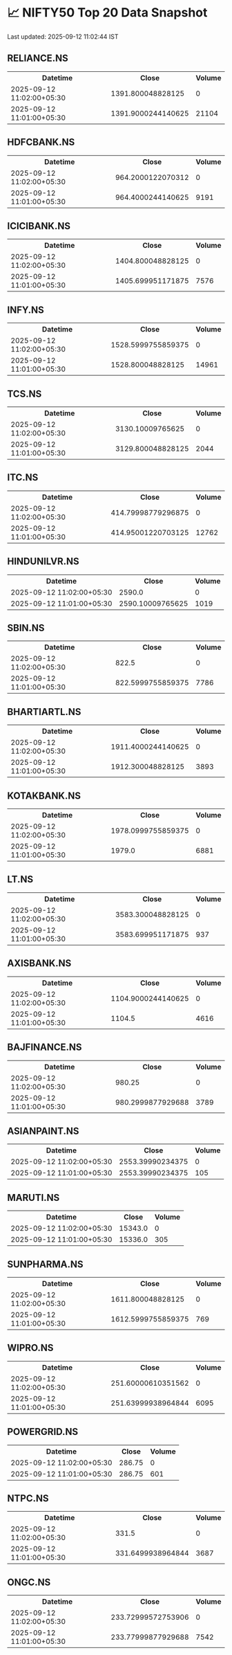 # 📈 NIFTY50 Top 20 Data Snapshot

Last updated: 2025-09-12 11:02:44 IST

## RELIANCE.NS

<table>
  <tr><th>Datetime</th><th>Close</th><th>Volume</th></tr>
  <tr><td>2025-09-12 11:02:00+05:30</td><td>1391.800048828125</td><td>0</td></tr>
  <tr><td>2025-09-12 11:01:00+05:30</td><td>1391.9000244140625</td><td>21104</td></tr>
</table>

## HDFCBANK.NS

<table>
  <tr><th>Datetime</th><th>Close</th><th>Volume</th></tr>
  <tr><td>2025-09-12 11:02:00+05:30</td><td>964.2000122070312</td><td>0</td></tr>
  <tr><td>2025-09-12 11:01:00+05:30</td><td>964.4000244140625</td><td>9191</td></tr>
</table>

## ICICIBANK.NS

<table>
  <tr><th>Datetime</th><th>Close</th><th>Volume</th></tr>
  <tr><td>2025-09-12 11:02:00+05:30</td><td>1404.800048828125</td><td>0</td></tr>
  <tr><td>2025-09-12 11:01:00+05:30</td><td>1405.699951171875</td><td>7576</td></tr>
</table>

## INFY.NS

<table>
  <tr><th>Datetime</th><th>Close</th><th>Volume</th></tr>
  <tr><td>2025-09-12 11:02:00+05:30</td><td>1528.5999755859375</td><td>0</td></tr>
  <tr><td>2025-09-12 11:01:00+05:30</td><td>1528.800048828125</td><td>14961</td></tr>
</table>

## TCS.NS

<table>
  <tr><th>Datetime</th><th>Close</th><th>Volume</th></tr>
  <tr><td>2025-09-12 11:02:00+05:30</td><td>3130.10009765625</td><td>0</td></tr>
  <tr><td>2025-09-12 11:01:00+05:30</td><td>3129.800048828125</td><td>2044</td></tr>
</table>

## ITC.NS

<table>
  <tr><th>Datetime</th><th>Close</th><th>Volume</th></tr>
  <tr><td>2025-09-12 11:02:00+05:30</td><td>414.79998779296875</td><td>0</td></tr>
  <tr><td>2025-09-12 11:01:00+05:30</td><td>414.95001220703125</td><td>12762</td></tr>
</table>

## HINDUNILVR.NS

<table>
  <tr><th>Datetime</th><th>Close</th><th>Volume</th></tr>
  <tr><td>2025-09-12 11:02:00+05:30</td><td>2590.0</td><td>0</td></tr>
  <tr><td>2025-09-12 11:01:00+05:30</td><td>2590.10009765625</td><td>1019</td></tr>
</table>

## SBIN.NS

<table>
  <tr><th>Datetime</th><th>Close</th><th>Volume</th></tr>
  <tr><td>2025-09-12 11:02:00+05:30</td><td>822.5</td><td>0</td></tr>
  <tr><td>2025-09-12 11:01:00+05:30</td><td>822.5999755859375</td><td>7786</td></tr>
</table>

## BHARTIARTL.NS

<table>
  <tr><th>Datetime</th><th>Close</th><th>Volume</th></tr>
  <tr><td>2025-09-12 11:02:00+05:30</td><td>1911.4000244140625</td><td>0</td></tr>
  <tr><td>2025-09-12 11:01:00+05:30</td><td>1912.300048828125</td><td>3893</td></tr>
</table>

## KOTAKBANK.NS

<table>
  <tr><th>Datetime</th><th>Close</th><th>Volume</th></tr>
  <tr><td>2025-09-12 11:02:00+05:30</td><td>1978.0999755859375</td><td>0</td></tr>
  <tr><td>2025-09-12 11:01:00+05:30</td><td>1979.0</td><td>6881</td></tr>
</table>

## LT.NS

<table>
  <tr><th>Datetime</th><th>Close</th><th>Volume</th></tr>
  <tr><td>2025-09-12 11:02:00+05:30</td><td>3583.300048828125</td><td>0</td></tr>
  <tr><td>2025-09-12 11:01:00+05:30</td><td>3583.699951171875</td><td>937</td></tr>
</table>

## AXISBANK.NS

<table>
  <tr><th>Datetime</th><th>Close</th><th>Volume</th></tr>
  <tr><td>2025-09-12 11:02:00+05:30</td><td>1104.9000244140625</td><td>0</td></tr>
  <tr><td>2025-09-12 11:01:00+05:30</td><td>1104.5</td><td>4616</td></tr>
</table>

## BAJFINANCE.NS

<table>
  <tr><th>Datetime</th><th>Close</th><th>Volume</th></tr>
  <tr><td>2025-09-12 11:02:00+05:30</td><td>980.25</td><td>0</td></tr>
  <tr><td>2025-09-12 11:01:00+05:30</td><td>980.2999877929688</td><td>3789</td></tr>
</table>

## ASIANPAINT.NS

<table>
  <tr><th>Datetime</th><th>Close</th><th>Volume</th></tr>
  <tr><td>2025-09-12 11:02:00+05:30</td><td>2553.39990234375</td><td>0</td></tr>
  <tr><td>2025-09-12 11:01:00+05:30</td><td>2553.39990234375</td><td>105</td></tr>
</table>

## MARUTI.NS

<table>
  <tr><th>Datetime</th><th>Close</th><th>Volume</th></tr>
  <tr><td>2025-09-12 11:02:00+05:30</td><td>15343.0</td><td>0</td></tr>
  <tr><td>2025-09-12 11:01:00+05:30</td><td>15336.0</td><td>305</td></tr>
</table>

## SUNPHARMA.NS

<table>
  <tr><th>Datetime</th><th>Close</th><th>Volume</th></tr>
  <tr><td>2025-09-12 11:02:00+05:30</td><td>1611.800048828125</td><td>0</td></tr>
  <tr><td>2025-09-12 11:01:00+05:30</td><td>1612.5999755859375</td><td>769</td></tr>
</table>

## WIPRO.NS

<table>
  <tr><th>Datetime</th><th>Close</th><th>Volume</th></tr>
  <tr><td>2025-09-12 11:02:00+05:30</td><td>251.60000610351562</td><td>0</td></tr>
  <tr><td>2025-09-12 11:01:00+05:30</td><td>251.63999938964844</td><td>6095</td></tr>
</table>

## POWERGRID.NS

<table>
  <tr><th>Datetime</th><th>Close</th><th>Volume</th></tr>
  <tr><td>2025-09-12 11:02:00+05:30</td><td>286.75</td><td>0</td></tr>
  <tr><td>2025-09-12 11:01:00+05:30</td><td>286.75</td><td>601</td></tr>
</table>

## NTPC.NS

<table>
  <tr><th>Datetime</th><th>Close</th><th>Volume</th></tr>
  <tr><td>2025-09-12 11:02:00+05:30</td><td>331.5</td><td>0</td></tr>
  <tr><td>2025-09-12 11:01:00+05:30</td><td>331.6499938964844</td><td>3687</td></tr>
</table>

## ONGC.NS

<table>
  <tr><th>Datetime</th><th>Close</th><th>Volume</th></tr>
  <tr><td>2025-09-12 11:02:00+05:30</td><td>233.72999572753906</td><td>0</td></tr>
  <tr><td>2025-09-12 11:01:00+05:30</td><td>233.77999877929688</td><td>7542</td></tr>
</table>

